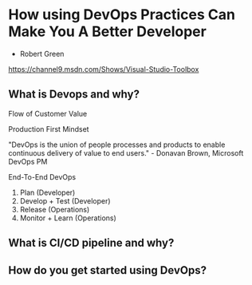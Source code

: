 # How using DevOps Practices Can Make You A Better Developer

- Robert Green

https://channel9.msdn.com/Shows/Visual-Studio-Toolbox

## What is Devops and why?

Flow of Customer Value

Production First Mindset

"DevOps is the union of people processes and products to enable continuous delivery of value to end users." - Donavan Brown, Microsoft DevOps PM

End-To-End DevOps

1. Plan (Developer)
2. Develop + Test (Developer)
3. Release (Operations)
4. Monitor + Learn (Operations)

## What is CI/CD pipeline and why?

## How do you get started using DevOps?